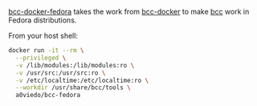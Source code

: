 [bcc-docker-fedora](https://hub.docker.com/r/a0viedo/bcc-fedora/) takes the work from [bcc-docker](https://github.com/zlim/bcc-docker) to make [bcc](https://github.com/iovisor/bcc) work in Fedora distributions.

From your host shell:
```bash
docker run -it --rm \
  --privileged \
  -v /lib/modules:/lib/modules:ro \
  -v /usr/src:/usr/src:ro \
  -v /etc/localtime:/etc/localtime:ro \
  --workdir /usr/share/bcc/tools \
  a0viedo/bcc-fedora
```
